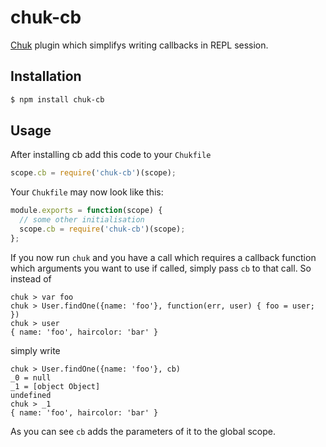 # chuk-cb

[Chuk](https://github.com/StephanHoyer/chuk) plugin which simplifys writing callbacks in REPL session.

## Installation

```bash
$ npm install chuk-cb
```

## Usage

After installing cb add this code to your `Chukfile`

```js
scope.cb = require('chuk-cb')(scope);
```

Your `Chukfile` may now look like this:

```js
module.exports = function(scope) {
  // some other initialisation
  scope.cb = require('chuk-cb')(scope);
};
```

If you now run `chuk` and you have a call which requires a callback function
which arguments you want to use if called, simply pass `cb` to that call.
So instead of

```
chuk > var foo
chuk > User.findOne({name: 'foo'}, function(err, user) { foo = user; })
chuk > user
{ name: 'foo', haircolor: 'bar' }
```

simply write

```
chuk > User.findOne({name: 'foo'}, cb)
_0 = null
_1 = [object Object]
undefined
chuk > _1
{ name: 'foo', haircolor: 'bar' }
```

As you can see `cb` adds the parameters of it to the global scope.
